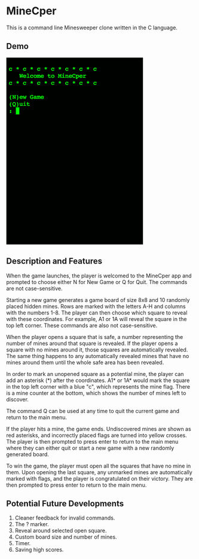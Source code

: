 # MineCper

This is a command line Minesweeper clone written in the C language.

## Demo
![MineCper Demo](Demo.gif)

## Description and Features

When the game launches, the player is welcomed to the MineCper app and prompted to choose either N for New Game or Q for Quit. The commands are not case-sensitive.

Starting a new game generates a game board of size 8x8 and 10 randomly placed hidden mines. Rows are marked with the letters A-H and columns with the numbers 1-8. The player can then choose which square to reveal with these coordinates. For example, A1 or 1A will reveal the square in the top left corner. These commands are also not case-sensitive.

When the player opens a square that is safe, a number representing the number of mines around that square is revealed. If the player opens a square with no mines around it, those squares are automatically revealed. The same thing happens to any automatically revealed mines that have no mines around them until the whole safe area has been revealed.

In order to mark an unopened square as a potential mine, the player can add an asterisk (\*) after the coordinates. A1* or 1A* would mark the square in the top left corner with a blue "c", which represents the mine flag. There is a mine counter at the bottom, which shows the number of mines left to discover.

The command Q can be used at any time to quit the current game and return to the main menu.

If the player hits a mine, the game ends. Undiscovered mines are shown as red asterisks, and incorrectly placed flags are turned into yellow crosses. The player is then prompted to press enter to return to the main menu where they can either quit or start a new game with a new randomly generated board.

To win the game, the player must open all the squares that have no mine in them. Upon opening the last square, any unmarked mines are automatically marked with flags, and the player is congratulated on their victory. They are then prompted to press enter to return to the main menu.

## Potential Future Developments

1. Cleaner feedback for invalid commands.
2. The ? marker.
3. Reveal around selected open square.
4. Custom board size and number of mines.
5. Timer.
6. Saving high scores.
